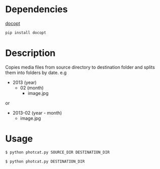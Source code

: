 Dependencies
=========

[docopt](http://docopt.org/)
```sh
pip install docopt
```

Description
=========
Copies media files from source directory to destination folder
and splits them into folders by date.
e.g
* 2013 (year)
    + 02 (month)
        + image.jpg

or

* 2013-02 (year - month)
    + image.jpg


Usage
=========
```sh
$ python photcat.py SOURCE_DIR DESTINATION_DIR
```

```sh
$ python photcat.py DESTINATION_DIR
```
